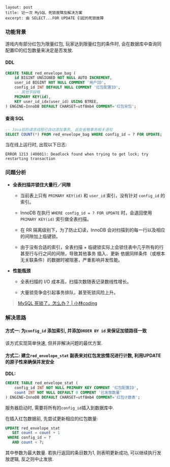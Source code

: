 ```
layout: post
title: 记一次 MySQL 死锁故障及解决方案
excerpt: 由 SELECT...FOR UPDATE 引起的死锁故障
```

### 功能背景

游戏内有部分红包为限量红包, 玩家达到限量红包的条件时, 会在数据库中查询同配置ID的红包数量来决定是否发放.

#### DDL

```sql
CREATE TABLE red_envelope_bag (
    id BIGINT UNSIGNED NOT NULL AUTO INCREMENT,
    user_id BIGINT NOT NULL COMMENT '用户ID',
    config_id INT DEFAULT NULL COMMENT '红包配置ID',
    -- 其他字段略
    PRIMARY KEY(id),
    KEY user_id_idx(user_id) USING BTREE,
) ENGINE=InnoDB DEFAULT CHARSET=utf8mb4 COMMENT='红包背包';
```

#### 查询 SQL

```sql
-- Java层的请求线程已自动添加事务, 此处省略事务相关语句
SELECT COUNT(*) FROM red_envelope_bag WHERE config_id = ? FOR UPDATE;
```

当在线上运行时, 出现以下日志:

```log
ERROR 1213 (40001): Deadlock found when trying to get lock; try restarting transaction
```

### 问题分析

- **全表扫描并锁住大量行／间隙**
  
  - 当前表上只有 `PRIMARY KEY(id)` 和 `user_id` 索引，没有针对 `config_id` 的索引。
  
  - InnoDB 在执行 `WHERE config_id = ? FOR UPDATE` 时，会退回使用 `PRIMARY KEY(id)` 索引做全表扫描。
  
  - 在 RR 隔离级别下，为了防止幻读，InnoDB 会对扫描到的每一行以及相应的间隙加上临键锁。
  
  - 由于没有合适的索引，全表扫描 + 临键锁实际上会锁住表中几乎所有的行甚至行与行之间的间隙，导致其他事务 插入、更新 依据同样条件（或根本无关联条件）的数据时被阻塞，严重影响并发性能。

- **性能瓶颈**
  
  - 全表扫描的 I/O 成本高，扫描次数随表记录数线性增长。
  
  - 大量锁竞争会引起事务排队，甚至死锁风险上升。

> [MySQL 死锁了，怎么办？ | 小林coding](https://xiaolincoding.com/mysql/lock/deadlock.html)

### 解决思路

#### 方式一: 为`config_id` 添加索引, 并添加`ORDER BY id` 来保证加锁路径一致

该方式实现简单快速, 但并非解决问题的最优方案.

#### 方式二: 建立`red_envelope_stat` 副表来对红包发放情况进行计数, 利用UPDATE的原子性来确保并发安全

**DDL:**

```sql
CREATE TABLE red_envelope_stat (
    config_id INT NOT NULL PRIMARY KEY COMMENT '红包配置ID',
    count INT NOT NULL DEFAULT 0 COMMENT '已发放数量'
) ENGINE=InnoDB DEFAULT CHARSET=utf8mb4 COMMENT='红包计数表';
```

服务器启动时, 需要将所有的`config_id`插入到数据库中.

在插入红包数据前, 先尝试更新相应的红包数量:

```sql
UPDATE red_envelope_stat 
   SET count = count + 1
 WHERE config_id = ?
   AND count < ?;
```

其中参数为最大数量. 若执行返回的条目数为1, 则表明更新成功, 可以继续执行发放逻辑, 反之则中止发放.
